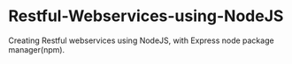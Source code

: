 # Restful-Webservices-using-NodeJS
Creating Restful webservices using NodeJS, with Express node package manager(npm).
